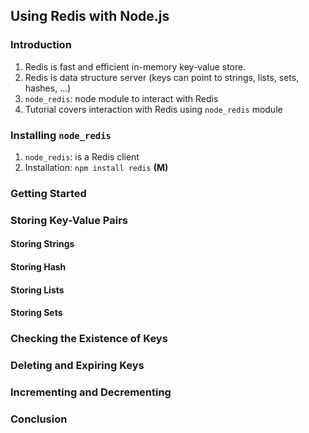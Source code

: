 ## Using Redis with Node.js ##
### Introduction ###
1. Redis is fast and efficient in-memory key-value store.
2. Redis is data structure server (keys can point to strings, lists, sets, hashes, ...)
3. `node_redis`: node module to interact with Redis
4. Tutorial covers interaction with Redis using `node_redis` module

### Installing `node_redis` ###
1. `node_redis`: is a Redis client
2. Installation: `npm install redis` **(M)**

### Getting Started ###
### Storing Key-Value Pairs ###
#### Storing Strings ####
#### Storing Hash ####
#### Storing Lists ####
#### Storing Sets ####
### Checking the Existence of Keys ###
### Deleting and Expiring Keys ###
### Incrementing and Decrementing ###
### Conclusion ###